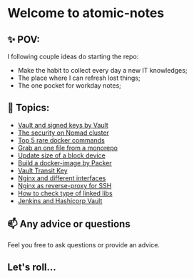 # Welcome to atomic-notes

## :sparkles: POV:

I following couple ideas do starting the repo:

- Make the habit to collect every day a new IT knowledges;
- The place where I can refresh lost things;
- The one pocket for workday notes;

## :memo: Topics:

- [Vault and signed keys by Vault](topics/vault-ssh-signed-keys/vault-ssh-signed-keys.md)
- [The security on Nomad cluster](topics/nomad-consul-vault/full-house.md)
- [Top 5 rare docker commands](topics/top-5-docker-commands.md)
- [Grab an one file from a monorepo](topics/grab-a-single-file.md)
- [Update size of a block device](topics/update-size-block-device.md)
- [Build a docker-image by Packer](topics/packer-build-docker.md)
- [Vault Transit Key](topics/vault-transit-key.md)
- [Nginx and different interfaces](topics/nginx-output-interfaces.md)
- [Nginx as reverse-proxy for SSH](topics/nginx-as-reverse-proxy-ssh.md)
- [How to check type of linked libs](topics/static-or-dynamic-linked.md)
- [Jenkins and Hashicorp Vault](topics/jenkins-vault-secrets.md)

## :mailbox: Any advice or questions

Feel you free to ask questions or provide an advice.

## Let's roll...
